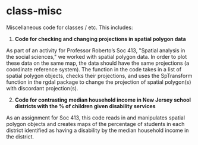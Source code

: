 # class-misc
Miscellaneous code for classes / etc. This includes:

1. **Code for checking and changing projections in spatial polygon data**

As part of an activity for Professor Roberto’s Soc 413, "Spatial analysis in the social sciences," we worked with spatial polygon data. In order to plot these data on the same map, the data should have the same projections (a coordinate reference system). The function in the code takes in a list of spatial polygon objects, checks their projections, and uses the SpTransform function in the rgdal package to change the projection of spatial polygon(s) with discordant projection(s).

2. **Code for contrasting median household income in New Jersey school districts with the \% of children given disability services**

As an assignment for Soc 413, this code reads in and manipulates spatial polygon objects and creates maps of the percentage of students in each district identified as having a disability by the median household income in the district.